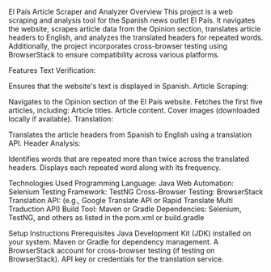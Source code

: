 El País Article Scraper and Analyzer
Overview
This project is a web scraping and analysis tool for the Spanish news outlet El País. It navigates the website, scrapes article data from the Opinion section, translates article headers to English, and analyzes the translated headers for repeated words. Additionally, the project incorporates cross-browser testing using BrowserStack to ensure compatibility across various platforms.

Features
Text Verification:

Ensures that the website's text is displayed in Spanish.
Article Scraping:

Navigates to the Opinion section of the El País website.
Fetches the first five articles, including:
Article titles.
Article content.
Cover images (downloaded locally if available).
Translation:

Translates the article headers from Spanish to English using a translation API.
Header Analysis:

Identifies words that are repeated more than twice across the translated headers.
Displays each repeated word along with its frequency.

Technologies Used
Programming Language: Java
Web Automation: Selenium
Testing Framework: TestNG
Cross-Browser Testing: BrowserStack
Translation API: (e.g., Google Translate API or Rapid Translate Multi Traduction API)
Build Tool: Maven or Gradle
Dependencies: Selenium, TestNG, and others as listed in the pom.xml or build.gradle

Setup Instructions
Prerequisites
Java Development Kit (JDK) installed on your system.
Maven or Gradle for dependency management.
A BrowserStack account for cross-browser testing (if testing on BrowserStack).
API key or credentials for the translation service.
